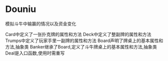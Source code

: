 # Douniu
模拟斗牛中输赢的情况以及资金变化

Card中定义了一张扑克牌的属性和方法
Deck中定义了整副牌的属性和方法
Trumps中定义了玩家手里一副牌的属性和方法
Board声明了牌桌上的基本属性和方法,抽象类
Banker继承了Board,定义了斗牛牌桌上的基本属性和方法,抽象类
Deal是入口函数,使用时需重写
